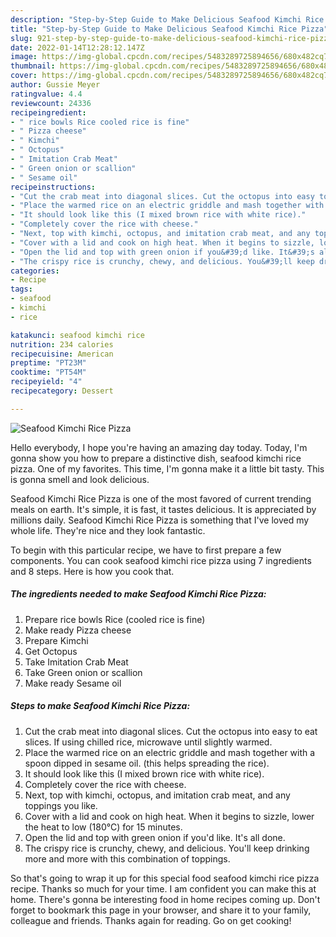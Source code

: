 ```yaml
---
description: "Step-by-Step Guide to Make Delicious Seafood Kimchi Rice Pizza"
title: "Step-by-Step Guide to Make Delicious Seafood Kimchi Rice Pizza"
slug: 921-step-by-step-guide-to-make-delicious-seafood-kimchi-rice-pizza
date: 2022-01-14T12:28:12.147Z
image: https://img-global.cpcdn.com/recipes/5483289725894656/680x482cq70/seafood-kimchi-rice-pizza-recipe-main-photo.jpg
thumbnail: https://img-global.cpcdn.com/recipes/5483289725894656/680x482cq70/seafood-kimchi-rice-pizza-recipe-main-photo.jpg
cover: https://img-global.cpcdn.com/recipes/5483289725894656/680x482cq70/seafood-kimchi-rice-pizza-recipe-main-photo.jpg
author: Gussie Meyer
ratingvalue: 4.4
reviewcount: 24336
recipeingredient:
- " rice bowls Rice cooled rice is fine"
- " Pizza cheese"
- " Kimchi"
- " Octopus"
- " Imitation Crab Meat"
- " Green onion or scallion"
- " Sesame oil"
recipeinstructions:
- "Cut the crab meat into diagonal slices. Cut the octopus into easy to eat slices. If using chilled rice, microwave until slightly warmed."
- "Place the warmed rice on an electric griddle and mash together with a spoon dipped in sesame oil. (this helps spreading the rice)."
- "It should look like this (I mixed brown rice with white rice)."
- "Completely cover the rice with cheese."
- "Next, top with kimchi, octopus, and imitation crab meat, and any toppings you like."
- "Cover with a lid and cook on high heat. When it begins to sizzle, lower the heat to low (180°C) for 15 minutes."
- "Open the lid and top with green onion if you&#39;d like. It&#39;s all done."
- "The crispy rice is crunchy, chewy, and delicious. You&#39;ll keep drinking more and more with this combination of toppings."
categories:
- Recipe
tags:
- seafood
- kimchi
- rice

katakunci: seafood kimchi rice 
nutrition: 234 calories
recipecuisine: American
preptime: "PT23M"
cooktime: "PT54M"
recipeyield: "4"
recipecategory: Dessert

---
```



![Seafood Kimchi Rice Pizza](https://img-global.cpcdn.com/recipes/5483289725894656/680x482cq70/seafood-kimchi-rice-pizza-recipe-main-photo.jpg)

Hello everybody, I hope you're having an amazing day today. Today, I'm gonna show you how to prepare a distinctive dish, seafood kimchi rice pizza. One of my favorites. This time, I'm gonna make it a little bit tasty. This is gonna smell and look delicious.



Seafood Kimchi Rice Pizza is one of the most favored of current trending meals on earth. It's simple, it is fast, it tastes delicious. It is appreciated by millions daily. Seafood Kimchi Rice Pizza is something that I've loved my whole life. They're nice and they look fantastic.


To begin with this particular recipe, we have to first prepare a few components. You can cook seafood kimchi rice pizza using 7 ingredients and 8 steps. Here is how you cook that.

<!--inarticleads1-->

##### The ingredients needed to make Seafood Kimchi Rice Pizza:

1. Prepare  rice bowls Rice (cooled rice is fine)
1. Make ready  Pizza cheese
1. Prepare  Kimchi
1. Get  Octopus
1. Take  Imitation Crab Meat
1. Take  Green onion or scallion
1. Make ready  Sesame oil




<!--inarticleads2-->

##### Steps to make Seafood Kimchi Rice Pizza:

1. Cut the crab meat into diagonal slices. Cut the octopus into easy to eat slices. If using chilled rice, microwave until slightly warmed.
1. Place the warmed rice on an electric griddle and mash together with a spoon dipped in sesame oil. (this helps spreading the rice).
1. It should look like this (I mixed brown rice with white rice).
1. Completely cover the rice with cheese.
1. Next, top with kimchi, octopus, and imitation crab meat, and any toppings you like.
1. Cover with a lid and cook on high heat. When it begins to sizzle, lower the heat to low (180°C) for 15 minutes.
1. Open the lid and top with green onion if you&#39;d like. It&#39;s all done.
1. The crispy rice is crunchy, chewy, and delicious. You&#39;ll keep drinking more and more with this combination of toppings.




So that's going to wrap it up for this special food seafood kimchi rice pizza recipe. Thanks so much for your time. I am confident you can make this at home. There's gonna be interesting food in home recipes coming up. Don't forget to bookmark this page in your browser, and share it to your family, colleague and friends. Thanks again for reading. Go on get cooking!
